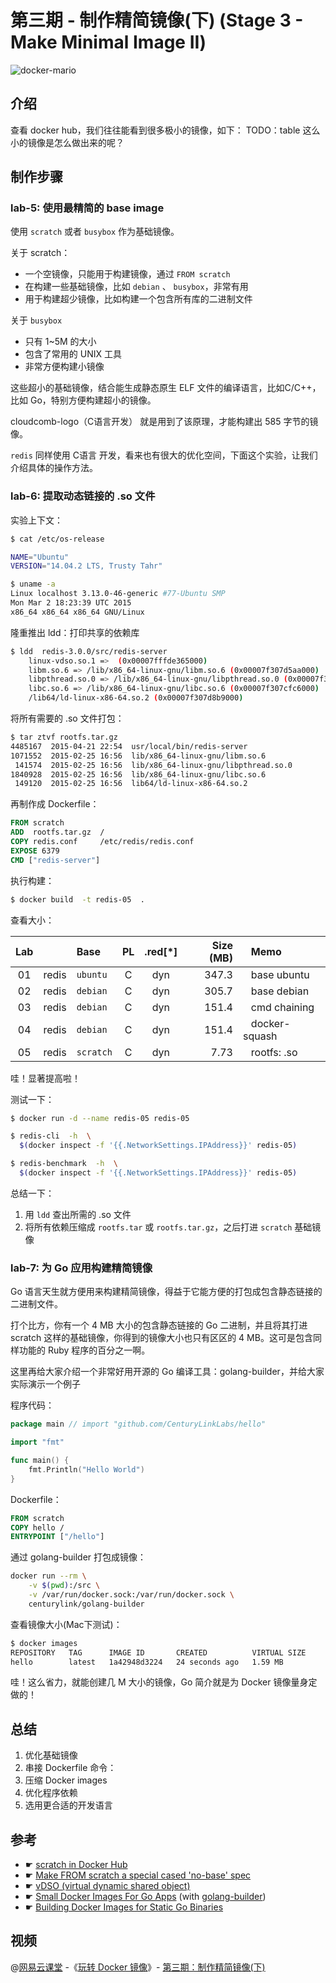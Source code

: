 第三期 - 制作精简镜像(下) (Stage 3 - Make Minimal Image II)
===
![docker-mario](http://nos.126.net/docker/docker-commands.png)

## 介绍
查看 docker hub，我们往往能看到很多极小的镜像，如下：
TODO：table
这么小的镜像是怎么做出来的呢？
##

## 制作步骤

### lab-5: 使用最精简的 base image

使用 `scratch` 或者 `busybox` 作为基础镜像。

关于 scratch：

+ 一个空镜像，只能用于构建镜像，通过 `FROM scratch`
+ 在构建一些基础镜像，比如 `debian` 、 `busybox`，非常有用
+ 用于构建超少镜像，比如构建一个包含所有库的二进制文件

关于 `busybox`
+ 只有 1~5M 的大小
+ 包含了常用的 UNIX 工具
+ 非常方便构建小镜像

这些超小的基础镜像，结合能生成静态原生 ELF 文件的编译语言，比如C/C++，比如 Go，特别方便构建超小的镜像。

cloudcomb-logo（C语言开发） 就是用到了该原理，才能构建出 585 字节的镜像。

`redis` 同样使用 C语言 开发，看来也有很大的优化空间，下面这个实验，让我们介绍具体的操作方法。

### lab-6: 提取动态链接的 .so 文件

实验上下文：
```bash
$ cat /etc/os-release

NAME="Ubuntu"
VERSION="14.04.2 LTS, Trusty Tahr"
```

```bash
$ uname -a
Linux localhost 3.13.0-46-generic #77-Ubuntu SMP
Mon Mar 2 18:23:39 UTC 2015
x86_64 x86_64 x86_64 GNU/Linux
```

隆重推出 ldd：打印共享的依赖库
```bash
$ ldd  redis-3.0.0/src/redis-server
    linux-vdso.so.1 =>  (0x00007fffde365000)
    libm.so.6 => /lib/x86_64-linux-gnu/libm.so.6 (0x00007f307d5aa000)
    libpthread.so.0 => /lib/x86_64-linux-gnu/libpthread.so.0 (0x00007f307d38c000)
    libc.so.6 => /lib/x86_64-linux-gnu/libc.so.6 (0x00007f307cfc6000)
    /lib64/ld-linux-x86-64.so.2 (0x00007f307d8b9000)
```

将所有需要的 .so 文件打包：
```bash
$ tar ztvf rootfs.tar.gz
4485167  2015-04-21 22:54  usr/local/bin/redis-server
1071552  2015-02-25 16:56  lib/x86_64-linux-gnu/libm.so.6
 141574  2015-02-25 16:56  lib/x86_64-linux-gnu/libpthread.so.0
1840928  2015-02-25 16:56  lib/x86_64-linux-gnu/libc.so.6
 149120  2015-02-25 16:56  lib64/ld-linux-x86-64.so.2
```

再制作成 Dockerfile：
```dockerfile
FROM scratch
ADD  rootfs.tar.gz  /
COPY redis.conf     /etc/redis/redis.conf
EXPOSE 6379
CMD ["redis-server"]
```

执行构建：
```bash
$ docker build  -t redis-05  .
```

查看大小：

| Lab |         | Base       | PL    | .red[*] |  Size (MB) | &nbsp;&nbsp; Memo               |
|:---:|:--------|:-----------|:-----:|:---:|---------------:|:--------------------------------|
|  01 |  redis  |  `ubuntu`  |   C   | dyn |   347.3        | &nbsp;&nbsp; base ubuntu        |
|  02 |  redis  |  `debian`  |   C   | dyn |   305.7        | &nbsp;&nbsp; base debian        |
|  03 |  redis  |  `debian`  |   C   | dyn |   151.4        | &nbsp;&nbsp; cmd chaining       |
|  04 |  redis  |  `debian`  |   C   | dyn |   151.4        | &nbsp;&nbsp; docker-squash      |
|  05 |  redis  |  `scratch` |   C   | dyn |    7.73        | &nbsp;&nbsp; rootfs: .so        |

哇！显著提高啦！

测试一下：

```bash
$ docker run -d --name redis-05 redis-05

$ redis-cli  -h  \
  $(docker inspect -f '{{.NetworkSettings.IPAddress}}' redis-05)

$ redis-benchmark  -h  \
  $(docker inspect -f '{{.NetworkSettings.IPAddress}}' redis-05)
```

总结一下：

1. 用 `ldd` 查出所需的 .so 文件
2. 将所有依赖压缩成 `rootfs.tar` 或 `rootfs.tar.gz`，之后打进 `scratch` 基础镜像

### lab-7: 为 Go 应用构建精简镜像

Go 语言天生就方便用来构建精简镜像，得益于它能方便的打包成包含静态链接的二进制文件。

打个比方，你有一个 4 MB 大小的包含静态链接的 Go 二进制，并且将其打进 scratch 这样的基础镜像，你得到的镜像大小也只有区区的 4 MB。这可是包含同样功能的 Ruby 程序的百分之一啊。

这里再给大家介绍一个非常好用开源的 Go 编译工具：golang-builder，并给大家实际演示一个例子

程序代码：

```go
package main // import "github.com/CenturyLinkLabs/hello"

import "fmt"

func main() {
    fmt.Println("Hello World")
}
```

Dockerfile：

```dockerfile
FROM scratch
COPY hello /
ENTRYPOINT ["/hello"]
```

通过 golang-builder 打包成镜像：

```bash
docker run --rm \
    -v $(pwd):/src \
    -v /var/run/docker.sock:/var/run/docker.sock \
    centurylink/golang-builder
```

查看镜像大小(Mac下测试)：

```bash
$ docker images
REPOSITORY   TAG      IMAGE ID       CREATED          VIRTUAL SIZE
hello        latest   1a42948d3224   24 seconds ago   1.59 MB
```

哇！这么省力，就能创建几 M 大小的镜像，Go 简介就是为 Docker 镜像量身定做的！

## 总结
1. 优化基础镜像
2. 串接 Dockerfile 命令：
3. 压缩 Docker images
4. 优化程序依赖
5. 选用更合适的开发语言

## 参考
- ☛ [scratch in Docker Hub](https://registry.hub.docker.com/_/scratch/)
- ☛ [Make FROM scratch a special cased 'no-base' spec](https://github.com/docker/docker/pull/8827)
- ☛ [vDSO (virtual dynamic shared object)](http://en.wikipedia.org/wiki/VDSO)
- ☛ [Small Docker Images For Go Apps](http://www.centurylinklabs.com/small-docker-images-for-go-apps/) (with [golang-builder](https://github.com/CenturyLinkLabs/golang-builder))
- ☛ [Building Docker Images for Static Go Binaries](https://medium.com/@kelseyhightower/optimizing-docker-images-for-static-binaries-b5696e26eb07)

## 视频
@[网易云课堂](http://study.163.com) -《[玩转 Docker 镜像](http://study.163.com/course/courseMain.htm?courseId=1003188013)》- [第三期：制作精简镜像(下)]()
